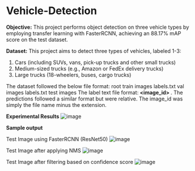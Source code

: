 # Vehicle-Detection
**Objective:**
This project performs object detection on three vehicle types by employing transfer learning with FasterRCNN, achieving an 88.17% mAP score on the test dataset. 

**Dataset:**
This project aims to detect three types of vehicles, labeled 1-3:
1. Cars (including SUVs, vans, pick-up trucks and other small trucks)
2. Medium-sized trucks (e.g., Amazon or FedEx delivery trucks)
3. Large trucks (18-wheelers, buses, cargo trucks)

The dataset followed the below file format:
  root
    train
      images
      labels.txt
    val
      images
      labels.txt
    test
      images
The label text file format: **<image_id> <class> <cx> <cy> <w> <h>**. The predictions followed a similar format but were relative. The image_id was simply the file name minus the extension.

**Experimental Results**
![image](https://github.com/Vsamyuktha/Vehicle-Detection/assets/20947664/38a36dfc-2084-42f4-ac99-4539c5707d57)

**Sample output**

Test Image using FasterRCNN (ResNet50) 
![image](https://github.com/Vsamyuktha/Vehicle-Detection/assets/20947664/2ed8b2d9-3de3-4da8-b693-25c0077da74e)


Test Image after applying NMS
![image](https://github.com/Vsamyuktha/Vehicle-Detection/assets/20947664/13f6ed6f-f076-4381-b00c-db9d4414746d)

Test Image after filtering based on confidence score
![image](https://github.com/Vsamyuktha/Vehicle-Detection/assets/20947664/e06014b0-1acf-4318-a9f3-d25c88fdeb63)



